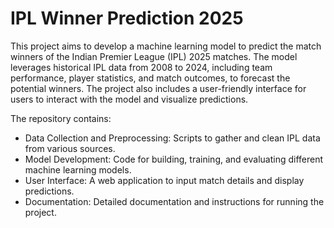 # IPL Winner Prediction 2025

This project aims to develop a machine learning model to predict the match winners of the Indian Premier League (IPL) 2025 matches. The model leverages historical IPL data from 2008 to 2024, including team performance, player statistics, and match outcomes, to forecast the potential winners. The project also includes a user-friendly interface for users to interact with the model and visualize predictions.

The repository contains:

- Data Collection and Preprocessing: Scripts to gather and clean IPL data from various sources.
- Model Development: Code for building, training, and evaluating different machine learning models.
- User Interface: A web application to input match details and display predictions.
- Documentation: Detailed documentation and instructions for running the project.
